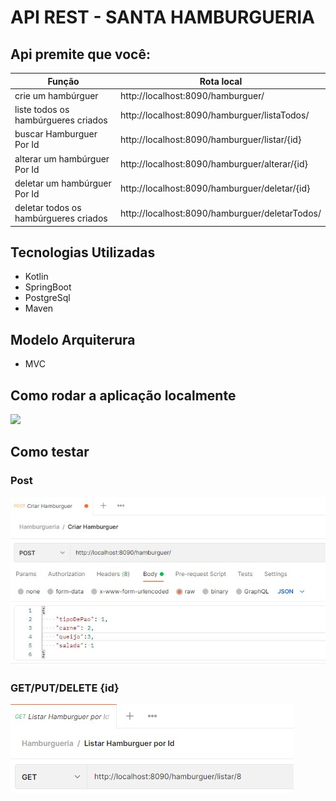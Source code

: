 # API REST - SANTA HAMBURGUERIA

## Api premite que você:
|Função                                 |        Rota local                               |
|---------------------------------------|-------------------------------------------------|
| crie um hambúrguer                    |  http://localhost:8090/hamburguer/              |
| liste todos os hambúrgueres criados   |  http://localhost:8090/hamburguer/listaTodos/   |
| buscar Hamburguer Por Id              |  http://localhost:8090/hamburguer/listar/{id}   |
| alterar um hambúrguer Por Id          |  http://localhost:8090/hamburguer/alterar/{id}  |
| deletar um hambúrguer Por Id          |  http://localhost:8090/hamburguer/deletar/{id}  |
| deletar todos os hambúrgueres criados |  http://localhost:8090/hamburguer/deletarTodos/ |

## Tecnologias Utilizadas

 - Kotlin
 - SpringBoot
 - PostgreSql
 - Maven

## Modelo Arquiterura

 - MVC

## Como rodar a aplicação localmente

![](src/main/kotlin/com/santa/hamburgueria/img/comoRodar.jpg)

## Como testar

### Post 
![](src/img/testePost.jpg)
### GET/PUT/DELETE {id}
![](src/img/testGetId.jpg)